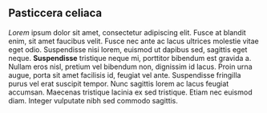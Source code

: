 ## Pasticcera celiaca

*Lorem* ipsum dolor sit amet, consectetur adipiscing elit. Fusce at blandit enim, sit amet faucibus velit. Fusce nec ante ac lacus ultrices molestie vitae eget odio. Suspendisse nisi lorem, euismod ut dapibus sed, sagittis eget neque. **Suspendisse** tristique neque mi, porttitor bibendum est gravida a. Nullam eros nisl, pretium vel bibendum non, dignissim id lacus. Proin urna augue, porta sit amet facilisis id, feugiat vel ante. Suspendisse fringilla purus vel erat suscipit tempor. Nunc sagittis lorem ac lacus feugiat accumsan. Maecenas tristique lacinia ex sed tristique. Etiam nec euismod diam. Integer vulputate nibh sed commodo sagittis.
